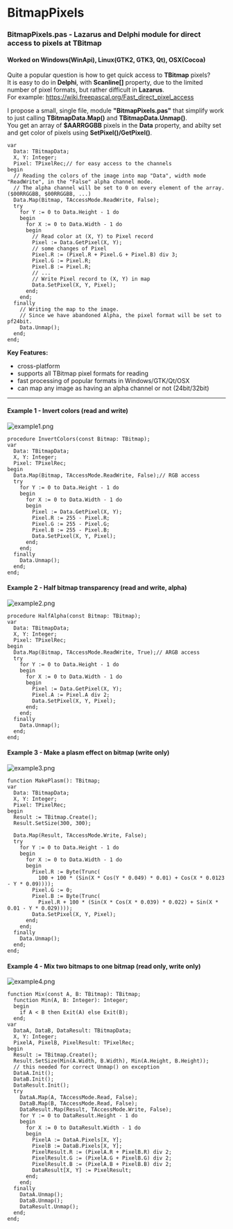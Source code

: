 # BitmapPixels
### BitmapPixels.pas  - Lazarus and Delphi module for direct access to pixels at TBitmap
#### Worked on Windows(WinApi), Linux(GTK2, GTK3, Qt), OSX(Cocoa)

Quite a popular question is how to get quick access to **TBitmap** pixels?  
It is easy to do in **Delphi**, with **Scanline[]** property, due to the limited number of pixel formats, but rather difficult in **Lazarus**.   
For example: https://wiki.freepascal.org/Fast_direct_pixel_access  

I propose a small, single file, module **"BitmapPixels.pas"** that simplify work to just calling **TBitmapData.Map()** and **TBitmapData.Unmap()**.  
You get an array of **$AARRGGBB** pixels in the **Data** property, and abilty set and get color of pixels using **SetPixel()/GetPixel()**.  

```delphi
var
  Data: TBitmapData;
  X, Y: Integer;
  Pixel: TPixelRec;// for easy access to the channels 
begin
  // Reading the colors of the image into map "Data", width mode "ReadWrite", in the "False" alpha channel mode.
  // The alpha channel will be set to 0 on every element of the array. ($00RRGGBB, $00RRGGBB, ...) 
  Data.Map(Bitmap, TAccessMode.ReadWrite, False);
  try
    for Y := 0 to Data.Height - 1 do
    begin
      for X := 0 to Data.Width - 1 do
      begin
        // Read color at (X, Y) to Pixel record
        Pixel := Data.GetPixel(X, Y);
        // some changes of Pixel
        Pixel.R := (Pixel.R + Pixel.G + Pixel.B) div 3;
        Pixel.G := Pixel.R;
        Pixel.B := Pixel.R;
        // ...
        // Write Pixel record to (X, Y) in map
        Data.SetPixel(X, Y, Pixel);
      end;
    end;
  finally
    // Writing the map to the image.
    // Since we have abandoned Alpha, the pixel format will be set to pf24bit.
    Data.Unmap();
  end;
end;
```

**Key Features:**
- cross-platform 
- supports all TBitmap pixel formats for reading 
- fast processing of popular formats in Windows/GTK/Qt/OSX 
- can map any image as having an alpha channel or not (24bit/32bit)

---
#### Example 1 - Invert colors (read and write)
![example1.png](examples/example1.png)
```delphi
procedure InvertColors(const Bitmap: TBitmap);
var
  Data: TBitmapData;
  X, Y: Integer;
  Pixel: TPixelRec;
begin
  Data.Map(Bitmap, TAccessMode.ReadWrite, False);// RGB access
  try
    for Y := 0 to Data.Height - 1 do
    begin
      for X := 0 to Data.Width - 1 do
      begin
        Pixel := Data.GetPixel(X, Y);
        Pixel.R := 255 - Pixel.R;
        Pixel.G := 255 - Pixel.G;
        Pixel.B := 255 - Pixel.B;
        Data.SetPixel(X, Y, Pixel);
      end;
    end;
  finally
    Data.Unmap();
  end;
end; 
```
#### Example 2 - Half bitmap transparency (read and write, alpha)
![example2.png](examples/example2.png)
```delphi
procedure HalfAlpha(const Bitmap: TBitmap);
var
  Data: TBitmapData;
  X, Y: Integer;
  Pixel: TPixelRec;
begin
  Data.Map(Bitmap, TAccessMode.ReadWrite, True);// ARGB access
  try
    for Y := 0 to Data.Height - 1 do
    begin
      for X := 0 to Data.Width - 1 do
      begin
        Pixel := Data.GetPixel(X, Y);
        Pixel.A := Pixel.A div 2;
        Data.SetPixel(X, Y, Pixel);
      end;
    end;
  finally
    Data.Unmap();
  end;
end; 
```
#### Example 3 - Make a plasm effect on bitmap (write only)
![example3.png](examples/example3.png)
```delphi
function MakePlasm(): TBitmap;
var
  Data: TBitmapData;
  X, Y: Integer;
  Pixel: TPixelRec;
begin
  Result := TBitmap.Create();
  Result.SetSize(300, 300);

  Data.Map(Result, TAccessMode.Write, False);
  try
    for Y := 0 to Data.Height - 1 do
    begin
      for X := 0 to Data.Width - 1 do
      begin
        Pixel.R := Byte(Trunc(
          100 + 100 * (Sin(X * Cos(Y * 0.049) * 0.01) + Cos(X * 0.0123 - Y * 0.09))));
        Pixel.G := 0;
        Pixel.B := Byte(Trunc(
          Pixel.R + 100 * (Sin(X * Cos(X * 0.039) * 0.022) + Sin(X * 0.01 - Y * 0.029))));
        Data.SetPixel(X, Y, Pixel);
      end;
    end;
  finally
    Data.Unmap();
  end;
end;
```
#### Example 4 - Mix two bitmaps to one bitmap (read only, write only)
![example4.png](examples/example4.png)
```delphi
function Mix(const A, B: TBitmap): TBitmap;
  function Min(A, B: Integer): Integer;
  begin
    if A < B then Exit(A) else Exit(B);
  end;
var
  DataA, DataB, DataResult: TBitmapData;
  X, Y: Integer;
  PixelA, PixelB, PixelResult: TPixelRec;
begin
  Result := TBitmap.Create();
  Result.SetSize(Min(A.Width, B.Width), Min(A.Height, B.Height));
  // this needed for correct Unmap() on exception
  DataA.Init();
  DataB.Init();
  DataResult.Init();
  try
    DataA.Map(A, TAccessMode.Read, False);
    DataB.Map(B, TAccessMode.Read, False);
    DataResult.Map(Result, TAccessMode.Write, False);
    for Y := 0 to DataResult.Height - 1 do
    begin
      for X := 0 to DataResult.Width - 1 do
      begin
        PixelA := DataA.Pixels[X, Y];
        PixelB := DataB.Pixels[X, Y];
        PixelResult.R := (PixelA.R + PixelB.R) div 2;
        PixelResult.G := (PixelA.G + PixelB.G) div 2;
        PixelResult.B := (PixelA.B + PixelB.B) div 2;
        DataResult[X, Y] := PixelResult;
      end;
    end;
  finally
    DataA.Unmap();
    DataB.Unmap();
    DataResult.Unmap();
  end;
end;
```
